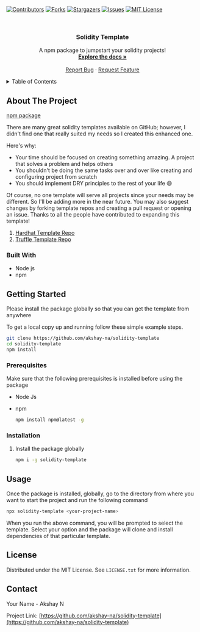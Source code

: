 [![Contributors][contributors-shield]][contributors-url]
[![Forks][forks-shield]][forks-url]
[![Stargazers][stars-shield]][stars-url]
[![Issues][issues-shield]][issues-url]
[![MIT License][license-shield]][license-url]

<!-- PROJECT LOGO -->
<br />
<div align="center">

  <h3 align="center">Solidity Template</h3>

  <p align="center">
    A npm package to jumpstart your solidity projects!
    <br />
    <a href="https://github.com/akshay-na/solidity-template"><strong>Explore the docs »</strong></a>
    <br />
    <br />
    <a href="https://github.com/akshay-na/solidity-template/issues">Report Bug</a>
    ·
    <a href="https://github.com/akshay-na/solidity-template/issues">Request Feature</a>
  </p>
</div>

<!-- TABLE OF CONTENTS -->
<details>
  <summary>Table of Contents</summary>
  <ol>
    <li>
      <a href="#about-the-project">About The Project</a>
      <ul>
        <li><a href="#built-with">Built With</a></li>
      </ul>
    </li>
    <li>
      <a href="#getting-started">Getting Started</a>
      <ul>
        <li><a href="#prerequisites">Prerequisites</a></li>
        <li><a href="#installation">Installation</a></li>
      </ul>
    </li>
    <li><a href="#usage">Usage</a></li>
    <li><a href="#license">License</a></li>
    <li><a href="#contact">Contact</a></li>

  </ol>
</details>

<!-- ABOUT THE PROJECT -->
## About The Project

[npm package](https://www.npmjs.com/package/solidity-template)

There are many great solidity templates available on GitHub; however, I didn't
find one that really suited my needs so I created this enhanced one.

Here's why:

* Your time should be focused on creating something amazing. A project that solves a problem and helps others
* You shouldn't be doing the same tasks over and over like creating and configuring project from scratch
* You should implement DRY principles to the rest of your life :smile:

Of course, no one template will serve all projects since your needs may be
different. So I'll be adding more in the near future. You may also suggest
changes by forking template repos and creating a pull request or opening an
issue. Thanks to all the people have contributed to expanding this template!

1. [Hardhat Template Repo](https://github.com/akshay-na/solidity-project-hardhat-template)
2. [Truffle Template Repo](https://github.com/akshay-na/solidity-project-truffle-template)

### Built With

* Node js
* npm

<!-- GETTING STARTED -->
## Getting Started

Please install the package globally so that you can get the template from
anywhere

To get a local copy up and running follow these simple example steps.

  ```sh
  git clone https://github.com/akshay-na/solidity-template
  cd solidity-template
  npm install
  ```

### Prerequisites

Make sure that the following prerequisites is installed before using the package

* Node Js
* npm

  ```sh
  npm install npm@latest -g
  ```

### Installation

1. Install the package globally

   ```sh
   npm i -g solidity-template
   ```

<!-- USAGE EXAMPLES -->
## Usage

Once the package is installed, globally, go to the directory from where you want
to start the project and run the following command

  ```sh
  npx solidity-template <your-project-name>
  ```

When you run the above command, you will be prompted to select the template.
Select your option and the package will clone and install dependencies of that
particular template.

<!-- LICENSE -->
## License

Distributed under the MIT License. See `LICENSE.txt` for more information.

<!-- CONTACT -->
## Contact

Your Name - Akshay N

Project Link: [https://github.com/akshay-na/solidity-template](https://github.com/akshay-na/solidity-template)

<!-- MARKDOWN LINKS & IMAGES -->
<!-- https://www.markdownguide.org/basic-syntax/#reference-style-links -->
[contributors-shield]: https://img.shields.io/github/contributors/akshay-na/solidity-template.svg?style=for-the-badge
[contributors-url]: https://github.com/akshay-na/solidity-template/graphs/contributors
[forks-shield]: https://img.shields.io/github/forks/akshay-na/solidity-template.svg?style=for-the-badge
[forks-url]: https://github.com/akshay-na/solidity-template/network/members
[stars-shield]: https://img.shields.io/github/stars/akshay-na/solidity-template.svg?style=for-the-badge
[stars-url]: https://github.com/akshay-na/solidity-template/stargazers
[issues-shield]: https://img.shields.io/github/issues/akshay-na/solidity-template.svg?style=for-the-badge
[issues-url]: https://github.com/akshay-na/solidity-template/issues
[license-shield]: https://img.shields.io/github/license/akshay-na/solidity-template.svg?style=for-the-badge
[license-url]: https://github.com/akshay-na/solidity-template/blob/master/LICENSE.txt
